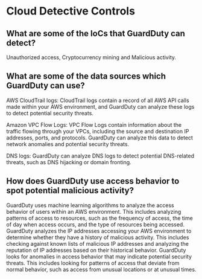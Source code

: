 # Cloud Detective Controls

## What are some of the IoCs that GuardDuty can detect?
Unauthorized access, Cryptocurrency mining and Malicious activity.

## What are some of the data sources which GuardDuty can use?

AWS CloudTrail logs: CloudTrail logs contain a record of all AWS API calls made within your AWS environment, and GuardDuty can analyze these logs to detect potential security threats.

Amazon VPC Flow Logs: VPC Flow Logs contain information about the traffic flowing through your VPCs, including the source and destination IP addresses, ports, and protocols. GuardDuty can analyze this data to detect network anomalies and potential security threats.

DNS logs: GuardDuty can analyze DNS logs to detect potential DNS-related threats, such as DNS hijacking or domain fronting.

## How does GuardDuty use access behavior to spot potential malicious activity?
GuardDuty uses machine learning algorithms to analyze the access behavior of users within an AWS environment. This includes analyzing patterns of access to resources, such as the frequency of access, the time of day when access occurs, and the type of resources being accessed.
GuardDuty analyzes the IP addresses accessing your AWS environment to determine whether they have a history of malicious activity. This includes checking against known lists of malicious IP addresses and analyzing the reputation of IP addresses based on their historical behavior.
GuardDuty looks for anomalies in access behavior that may indicate potential security threats. This includes looking for patterns of access that deviate from normal behavior, such as access from unusual locations or at unusual times.